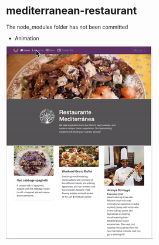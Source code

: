 # mediterranean-restaurant


The node_modules folder has not been committed


- Animation

![App animaiton gif](/public/assets/images/restaurant-animation-gif.gif)
